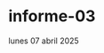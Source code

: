 # informe-03

lunes 07 abril 2025

<!-- | semana | fecha            | lectura             | entregas investigación |
| :----- | :--------------- | :------------------ | :--------------------- |
| 01     | lunes 2025-03-17 | -                   | -                      |
| 02     | lunes 2025-03-24 | Santos              | -                      | 1
| 03     | lunes 2025-03-31 | Jackson             | tema                   | 2
| 04     | lunes 2025-04-07 | Akerstromm (cap. 1) | -                      | 3 -->

